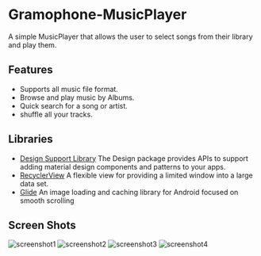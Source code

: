# Gramophone-MusicPlayer
A simple MusicPlayer that allows the user to select songs from their library and play them.

## Features ##
- Supports all music file format.
- Browse and play music by Albums.
- Quick search for a song or artist.
- shuffle all your tracks.
## Libraries 
* [Design Support Library](http://developer.android.com/intl/pt-br/tools/support-library/features.html#design)
The Design package provides APIs to support adding material design components and patterns to your apps.
* [RecyclerView](http://developer.android.com/intl/pt-br/reference/android/support/v7/widget/RecyclerView.html)
A flexible view for providing a limited window into a large data set.
* [Glide](https://github.com/bumptech/glide)
An image loading and caching library for Android focused on smooth scrolling
 
 ## Screen Shots ##
![screenshot1](https://github.com/Mohamed99ayman/Gramophone-MusicPlayer/blob/master/screenshots/s1.png)
![screenshot2](https://github.com/Mohamed99ayman/Gramophone-MusicPlayer/blob/master/screenshots/s2.png)
![screenshot3](https://github.com/Mohamed99ayman/Gramophone-MusicPlayer/blob/master/screenshots/s3.png)
![screenshot4](https://github.com/Mohamed99ayman/Gramophone-MusicPlayer/blob/master/screenshots/s4.png)
